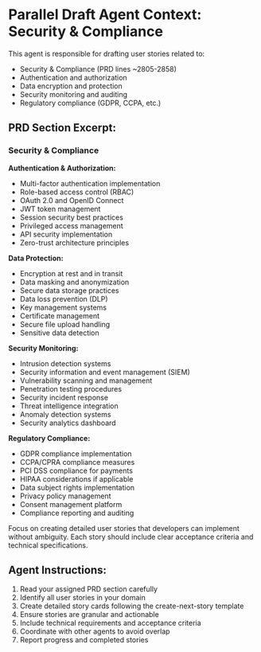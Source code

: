 # Parallel Draft Agent Context: Security & Compliance

This agent is responsible for drafting user stories related to:
- Security & Compliance (PRD lines ~2805-2858)
- Authentication and authorization
- Data encryption and protection
- Security monitoring and auditing
- Regulatory compliance (GDPR, CCPA, etc.)

## PRD Section Excerpt:
### Security & Compliance

**Authentication & Authorization:**
- Multi-factor authentication implementation
- Role-based access control (RBAC)
- OAuth 2.0 and OpenID Connect
- JWT token management
- Session security best practices
- Privileged access management
- API security implementation
- Zero-trust architecture principles

**Data Protection:**
- Encryption at rest and in transit
- Data masking and anonymization
- Secure data storage practices
- Data loss prevention (DLP)
- Key management systems
- Certificate management
- Secure file upload handling
- Sensitive data detection

**Security Monitoring:**
- Intrusion detection systems
- Security information and event management (SIEM)
- Vulnerability scanning and management
- Penetration testing procedures
- Security incident response
- Threat intelligence integration
- Anomaly detection systems
- Security analytics dashboard

**Regulatory Compliance:**
- GDPR compliance implementation
- CCPA/CPRA compliance measures
- PCI DSS compliance for payments
- HIPAA considerations if applicable
- Data subject rights implementation
- Privacy policy management
- Consent management platform
- Compliance reporting and auditing

Focus on creating detailed user stories that developers can implement without ambiguity. Each story should include clear acceptance criteria and technical specifications.

## Agent Instructions:
1. Read your assigned PRD section carefully
2. Identify all user stories in your domain
3. Create detailed story cards following the create-next-story template
4. Ensure stories are granular and actionable
5. Include technical requirements and acceptance criteria
6. Coordinate with other agents to avoid overlap
7. Report progress and completed stories